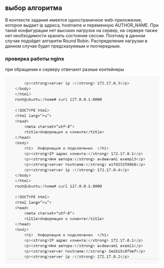 ## выбор алгоритма

В контексте задания имеется одностраничное web-приложение, которое выдает ip адреса, hostname и переменную AUTHOR_NAME.
При такой конфигурации нет высоких нагрузок на сервер, на сервере также нет необходимости хранить состояние сессии. Поэтому в данном случае подойдет алгоритм Round Robin. Распределение нагрузки в данном случае будет предсказуемым и поочередным.

### проверка работы nginx

при обращении к серверу отвечают разные контейнеры

![curl](../images/curl.png)